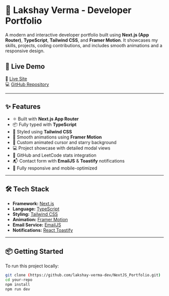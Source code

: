 # 💼 Lakshay Verma - Developer Portfolio

A modern and interactive developer portfolio built using **Next.js (App Router)**, **TypeScript**, **Tailwind CSS**, and **Framer Motion**. It showcases my skills, projects, coding contributions, and includes smooth animations and a responsive design.

## 🚀 Live Demo

🔗 [Live Site](https://your-live-link.com)  
💻 [GitHub Repository](https://github.com/yourusername/your-repo)

---

## ✨ Features

- ⚛️ Built with **Next.js App Router**
- 📦 Fully typed with **TypeScript**
- 🎨 Styled using **Tailwind CSS**
- 🎥 Smooth animations using **Framer Motion**
- 🌌 Custom animated cursor and starry background
- 💻 Project showcase with detailed modal views
- 🧠 GitHub and LeetCode stats integration
- 📬 Contact form with **EmailJS** & **Toastify** notifications
- 📱 Fully responsive and mobile-optimized

---

## 🛠 Tech Stack

- **Framework:** [Next.js](https://nextjs.org)
- **Language:** [TypeScript](https://www.typescriptlang.org/)
- **Styling:** [Tailwind CSS](https://tailwindcss.com/)
- **Animation:** [Framer Motion](https://www.framer.com/motion/)
- **Email Service:** [EmailJS](https://www.emailjs.com/)
- **Notifications:** [React Toastify](https://fkhadra.github.io/react-toastify/)

---

## 📦 Getting Started

To run this project locally:

```bash
git clone (https://github.com/lakshay-verma-dev/NextJS_Portfolio.git)
cd your-repo
npm install
npm run dev
